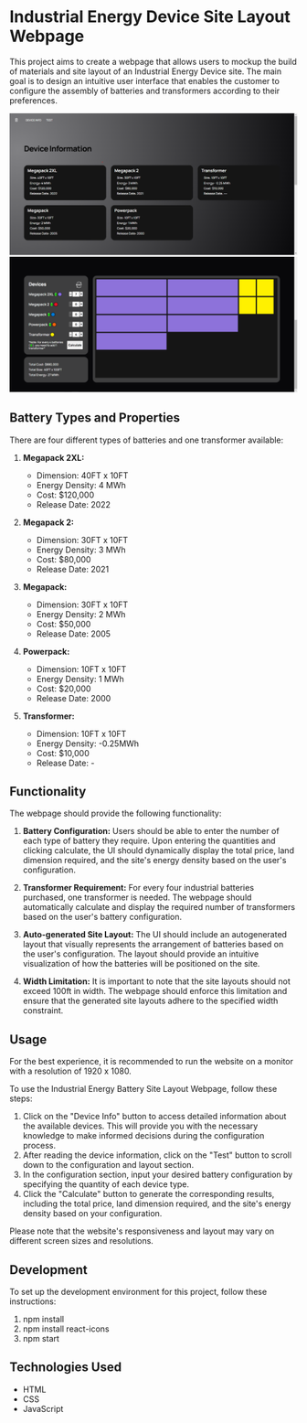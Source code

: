 # Industrial Energy Device Site Layout Webpage
This project aims to create a webpage that allows users to mockup the build of materials and site layout of an Industrial Energy Device site. The main goal is to design an intuitive user interface that enables the customer to configure the assembly of batteries and transformers according to their preferences.

![Picture](assets\Descriptions.png)
![Picture](assets\Layout.png)

## Battery Types and Properties

There are four different types of batteries and one transformer available:

1. **Megapack 2XL:**
   - Dimension: 40FT x 10FT
   - Energy Density: 4 MWh
   - Cost: $120,000
   - Release Date: 2022

2. **Megapack 2:**
   - Dimension: 30FT x 10FT
   - Energy Density: 3 MWh
   - Cost: $80,000
   - Release Date: 2021

3. **Megapack:**
   - Dimension: 30FT x 10FT
   - Energy Density: 2 MWh
   - Cost: $50,000
   - Release Date: 2005

4. **Powerpack:**
   - Dimension: 10FT x 10FT
   - Energy Density: 1 MWh
   - Cost: $20,000
   - Release Date: 2000

5. **Transformer:**
   - Dimension: 10FT x 10FT
   - Energy Density: -0.25MWh
   - Cost: $10,000
   - Release Date: -

## Functionality

The webpage should provide the following functionality:

1. **Battery Configuration:** Users should be able to enter the number of each type of battery they require. Upon entering the quantities and clicking calculate, the UI should dynamically display the total price, land dimension required, and the site's energy density based on the user's configuration.

2. **Transformer Requirement:** For every four industrial batteries purchased, one transformer is needed. The webpage should automatically calculate and display the required number of transformers based on the user's battery configuration.

3. **Auto-generated Site Layout:** The UI should include an autogenerated layout that visually represents the arrangement of batteries based on the user's configuration. The layout should provide an intuitive visualization of how the batteries will be positioned on the site.

4. **Width Limitation:** It is important to note that the site layouts should not exceed 100ft in width. The webpage should enforce this limitation and ensure that the generated site layouts adhere to the specified width constraint.

## Usage

For the best experience, it is recommended to run the website on a monitor with a resolution of 1920 x 1080.

To use the Industrial Energy Battery Site Layout Webpage, follow these steps:

1. Click on the "Device Info" button to access detailed information about the available devices. This will provide you with the necessary knowledge to make informed decisions during the configuration process.
2. After reading the device information, click on the "Test" button to scroll down to the configuration and layout section.
3. In the configuration section, input your desired battery configuration by specifying the quantity of each device type.
4. Click the "Calculate" button to generate the corresponding results, including the total price, land dimension required, and the site's energy density based on your configuration.

Please note that the website's responsiveness and layout may vary on different screen sizes and resolutions.

## Development

To set up the development environment for this project, follow these instructions:

1. npm install
2. npm install react-icons
3. npm start

## Technologies Used

- HTML
- CSS
- JavaScript
